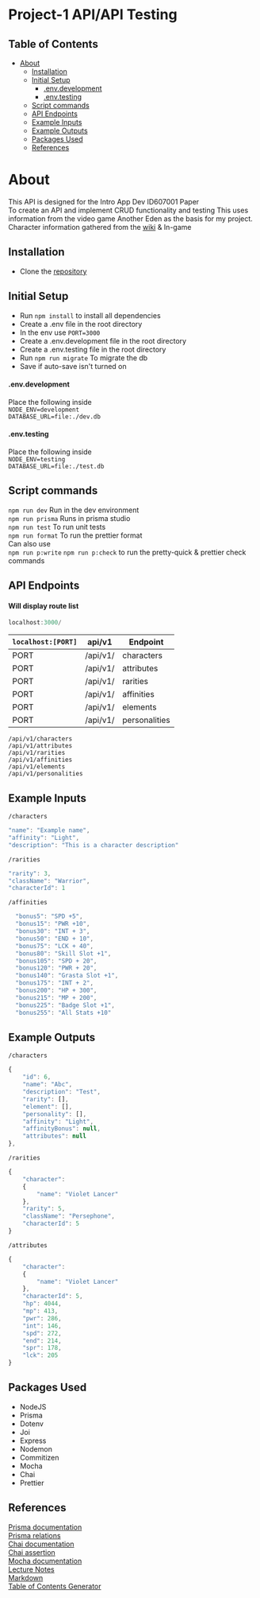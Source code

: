 <!-- TOC --><a name="project-1-apiapi-testing"></a>
# Project-1 API/API Testing  

<!-- TOC start (generated with https://github.com/derlin/bitdowntoc) -->
## Table of Contents
- [About](#about)
  * [Installation](#installation)
  * [Initial Setup](#initial-setup)
      - [.env.development](#envdevelopment)
      - [.env.testing](#envtesting)
  * [Script commands](#script-commands)
  * [API Endpoints](#api-endpoints)
  * [Example Inputs](#example-inputs)
  * [Example Outputs](#example-outputs)
  * [Packages Used](#packages-used)
  * [References](#references)

<!-- TOC end -->

<!-- TOC --><a name="about"></a>
# About
This API is designed for the Intro App Dev ID607001 Paper  
To create an API and implement CRUD functionality and testing
This uses information from the video game Another Eden as the basis for my project.  
Character information gathered from the [wiki](https://anothereden.wiki/w/Characters) & In-game

<!-- TOC --><a name="installation"></a>
## Installation
- Clone the [repository](https://github.com/otago-polytechnic-bit-courses/s1-23-id607001-project-1-node-js-rest-api-DSmith575.git)

<!-- TOC --><a name="initial-setup"></a>
## Initial Setup

- Run `npm install` to install all dependencies
- Create a .env file in the root directory
- In the env use `PORT=3000`
- Create a .env.development file in the root directory
- Create a .env.testing file in the root directory
- Run `npm run migrate` To migrate the db
- Save if auto-save isn't turned on

<!-- TOC --><a name="envdevelopment"></a>
#### .env.development

Place the following inside  
`NODE_ENV=development`  
`DATABASE_URL=file:./dev.db`

<!-- TOC --><a name="envtesting"></a>
#### .env.testing

Place the following inside  
`NODE_ENV=testing`  
`DATABASE_URL=file:./test.db`

<!-- TOC --><a name="script-commands"></a>
## Script commands

`npm run dev` Run in the dev environment  
`npm run prisma` Runs in prisma studio  
`npm run test` To run unit tests  
`npm run format` To run the prettier format  
Can also use  
`npm run p:write` `npm run p:check` to run the pretty-quick & prettier check commands  

<!-- TOC --><a name="api-endpoints"></a>
## API Endpoints
#### Will display route list
```js
localhost:3000/
```


| `localhost:[PORT]` | api/v1   | Endpoint      |
| ------------------ | -------- | ------------- |
| PORT               | /api/v1/ | characters    |
| PORT               | /api/v1/ | attributes    |
| PORT               | /api/v1/ | rarities      |
| PORT               | /api/v1/ | affinities    |
| PORT               | /api/v1/ | elements      |
| PORT               | /api/v1/ | personalities |

`/api/v1/characters`  
`/api/v1/attributes`  
`/api/v1/rarities`  
`/api/v1/affinities`  
`/api/v1/elements`  
`/api/v1/personalities`

<!-- TOC --><a name="example-inputs"></a>
## Example Inputs
`/characters`

```js
"name": "Example name",
"affinity": "Light",
"description": "This is a character description"
```

`/rarities`

```js
"rarity": 3,
"className": "Warrior",
"characterId": 1
```

`/affinities`

```js
  "bonus5": "SPD +5",
  "bonus15": "PWR +10",
  "bonus30": "INT + 3",
  "bonus50": "END + 10",
  "bonus75": "LCK + 40",
  "bonus80": "Skill Slot +1",
  "bonus105": "SPD + 20",
  "bonus120": "PWR + 20",
  "bonus140": "Grasta Slot +1",
  "bonus175": "INT + 2",
  "bonus200": "HP + 300",
  "bonus215": "MP + 200",
  "bonus225": "Badge Slot +1",
  "bonus255": "All Stats +10"
```

<!-- TOC --><a name="example-outputs"></a>
## Example Outputs
`/characters`

```js
{
    "id": 6,
    "name": "Abc",
    "description": "Test",
    "rarity": [],
    "element": [],
    "personality": [],
    "affinity": "Light",
    "affinityBonus": null,
    "attributes": null
},
```

`/rarities`

```js
{
    "character": 
    {
        "name": "Violet Lancer"
    },
    "rarity": 5,
    "className": "Persephone",
    "characterId": 5
}
```

`/attributes`

```js
{
    "character": 
    {
        "name": "Violet Lancer"
    },
    "characterId": 5,
    "hp": 4044,
    "mp": 413,
    "pwr": 286,
    "int": 146,
    "spd": 272,
    "end": 214,
    "spr": 178,
    "lck": 205
}
```

<!-- TOC --><a name="packages-used"></a>
## Packages Used
- NodeJS
- Prisma
- Dotenv
- Joi
- Express
- Nodemon
- Commitizen
- Mocha
- Chai
- Prettier

<!-- TOC --><a name="references"></a>
## References
[Prisma documentation](https://www.prisma.io/docs/concepts/components/prisma-schema)  
[Prisma relations](https://www.prisma.io/docs/concepts/components/prisma-schema/relations)  
[Chai documentation](https://www.chaijs.com/guide/)  
[Chai assertion](https://www.chaijs.com/guide/styles/)  
[Mocha documentation](https://mochajs.org/api/mocha)  
[Lecture Notes](https://github.com/otago-polytechnic-bit-courses/ID607001-intro-app-dev-concepts)  
[Markdown](https://github.com/tchapi/markdown-cheatsheet/blob/master/README.md)  
[Table of Contents Generator](https://derlin.github.io/bitdowntoc/)
